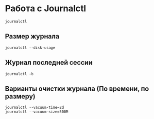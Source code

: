 # Работа с Journalctl
```
journalctl
```

## Размер журнала

```
journalctl --disk-usage
```

## Журнал последней сессии

```
journalctl -b
```
	
## Варианты очистки журнала (По времени, по размеру)
```
journalctl --vacuum-time=2d
journalctl --vacuum-size=500M
```